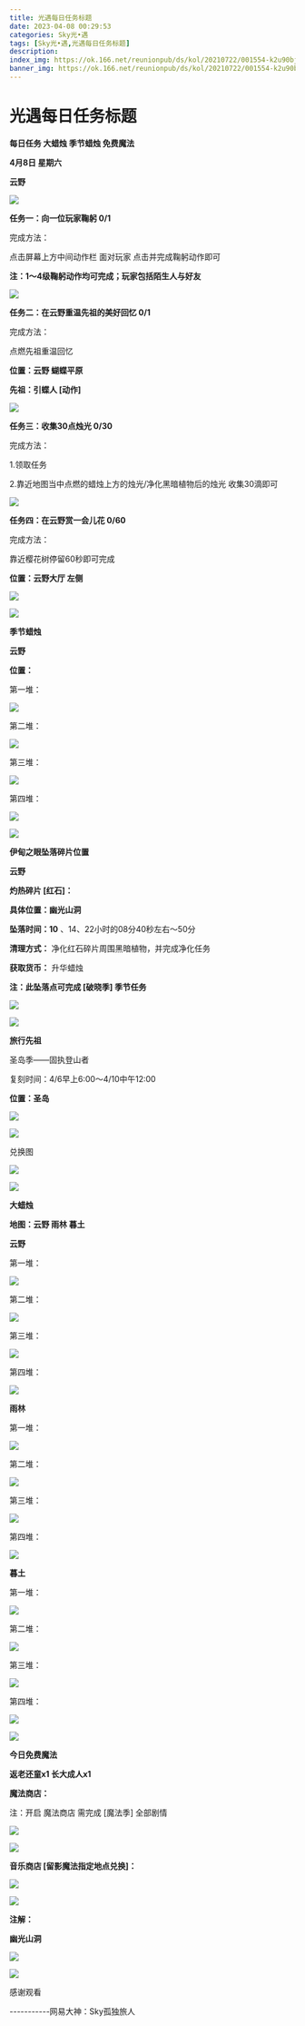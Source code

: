 ```yaml
---
title: 光遇每日任务标题
date: 2023-04-08 00:29:53
categories: Sky光•遇
tags: [Sky光•遇,光遇每日任务标题]
description: 
index_img: https://ok.166.net/reunionpub/ds/kol/20210722/001554-k2u90bj7ay.png?imageView&thumbnail=600x0&type=jpg
banner_img: https://ok.166.net/reunionpub/ds/kol/20210722/001554-k2u90bj7ay.png?imageView&thumbnail=600x0&type=jpg
---
```

# 光遇每日任务标题
**每日任务 大蜡烛 季节蜡烛 免费魔法**

 **4月8日 星期六**

 **云野**

![](https://img.166.net/reunionpub/ds/kol/20230408/001056-nli5s67uvj.jpg)

 **任务一：向一位玩家鞠躬 0/1**

完成方法：

点击屏幕上方中间动作栏 面对玩家 点击并完成鞠躬动作即可

 **注：1～4级鞠躬动作均可完成；玩家包括陌生人与好友**

![](https://img.166.net/reunionpub/ds/kol/20230408/000528-dqb7iop3eh.jpg)

 **任务二：在云野重温先祖的美好回忆 0/1**

完成方法：

点燃先祖重温回忆

 **位置：云野 蝴蝶平原**

 **先祖：引蝶人 [动作]**

![](https://img.166.net/reunionpub/ds/kol/20230408/000552-zc0vg6lh54.jpeg)

 **任务三：收集30点烛光 0/30**

完成方法：

1.领取任务

2.靠近地图当中点燃的蜡烛上方的烛光/净化黑暗植物后的烛光 收集30滴即可

![](https://img.166.net/reunionpub/ds/kol/20230408/000607-pqt673yrsd.jpg)

 **任务四：在云野赏一会儿花 0/60**

完成方法：

靠近樱花树停留60秒即可完成

 **位置：云野大厅 左侧**

![](https://img.166.net/reunionpub/ds/kol/20230408/000624-q1zn609cbt.jpeg)

![](https://img.166.net/reunionpub/ds/kol/20221018/100256-wzutnocka0.png)

 **季节蜡烛**

 **云野**

 **位置：**

第一堆：

![](https://img.166.net/reunionpub/ds/kol/20230407/235221-1kc8nbtrlu.jpeg)

第二堆：

![](https://img.166.net/reunionpub/ds/kol/20230407/235232-sunos8c12t.jpeg)

第三堆：

![](https://img.166.net/reunionpub/ds/kol/20230407/235241-aociv7jthu.jpeg)

第四堆：

![](https://img.166.net/reunionpub/ds/kol/20230407/235250-z31hdbskrp.jpeg)

![](https://img.166.net/reunionpub/ds/kol/20221130/005912-5mvshq9nf3.png)

 **伊甸之眼坠落碎片位置**

 **云野**

 **灼热碎片 [红石]：**

 **具体位置：幽光山洞**

 **坠落时间：10** 、14、22小时的08分40秒左右～50分

 **清理方式：** 净化红石碎片周围黑暗植物，并完成净化任务

 **获取货币：** 升华蜡烛

 **注：此坠落点可完成  [破晓季] 季节任务**

![](https://img.166.net/reunionpub/ds/kol/20230408/001246-fssdglben1.png)

![](https://img.166.net/reunionpub/ds/kol/20230313/005012-cdpy0kr1uq.png)

 **旅行先祖**

圣岛季——固执登山者

复刻时间：4/6早上6:00～4/10中午12:00

 **位置：圣岛**

![](https://img.166.net/reunionpub/ds/kol/20230405/005117-upmb6qigeh.jpg)

![](https://img.166.net/reunionpub/ds/kol/20230405/002310-sf4b6n8hdz.jpeg)

兑换图

![](https://img.166.net/reunionpub/ds/kol/20230407/195003-t04guobs5y.jpg)

![](https://img.166.net/reunionpub/ds/kol/20230313/005012-cdpy0kr1uq.png)

 **大蜡烛**

 **地图：云野 雨林 暮土**

 **云野**

第一堆：

![](https://img.166.net/reunionpub/ds/kol/20230407/234847-wg9j2hv4pf.jpeg)

第二堆：

![](https://img.166.net/reunionpub/ds/kol/20230407/234856-k735adlrsh.jpeg)

第三堆：

![](https://img.166.net/reunionpub/ds/kol/20230407/234903-3vltdo0nrq.jpeg)

第四堆：

![](https://img.166.net/reunionpub/ds/kol/20230407/234917-578mrsobli.jpeg)

 **雨林**

第一堆：

![](https://img.166.net/reunionpub/ds/kol/20230406/235927-rtqnpu9si7.jpeg)

第二堆：

![](https://img.166.net/reunionpub/ds/kol/20230406/235935-u2yw5sa7si.jpeg)

第三堆：

![](https://img.166.net/reunionpub/ds/kol/20230406/235955-sm4fqevzh9.jpeg)

第四堆：

![](https://img.166.net/reunionpub/ds/kol/20230407/000005-l9qpke125h.jpeg)

 **暮土**

第一堆：

![](https://img.166.net/reunionpub/ds/kol/20230407/235022-mfstlgz68a.jpeg)

第二堆：

![](https://img.166.net/reunionpub/ds/kol/20230407/235030-sav09b14zw.jpeg)

第三堆：

![](https://img.166.net/reunionpub/ds/kol/20230407/235037-3s1ebd8pko.jpeg)

第四堆：

![](https://img.166.net/reunionpub/ds/kol/20230407/235043-zg6vpn3j05.jpeg)

![](https://img.166.net/reunionpub/ds/kol/20221018/100256-wzutnocka0.png)

 **今日免费魔法**

 **返老还童x1 长大成人x1**

 **魔法商店：**

注：开启 魔法商店 需完成 [魔法季] 全部剧情

![](https://img.166.net/reunionpub/ds/kol/20221018/100559-oibznvdtus.png)

![](https://img.166.net/reunionpub/ds/kol/20230407/235117-zaywrb7s80.jpeg)

 **音乐商店 [留影魔法指定地点兑换]：**

![](https://img.166.net/reunionpub/ds/kol/20230407/235132-r91hsfb8k7.jpeg)

 **![](https://img.166.net/reunionpub/ds/kol/20221018/100256-wzutnocka0.png)**

 **注解：**

 **幽光山洞**

![](https://img.166.net/reunionpub/ds/kol/20230408/001631-y2qt1a3n8e.jpeg)

 **![](https://img.166.net/reunionpub/ds/kol/20221018/100256-wzutnocka0.png)**

感谢观看

\-----------网易大神：Sky孤独旅人

